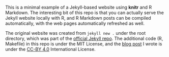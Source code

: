 This is a minimal example of a Jekyll-based website using **knitr** and R
Markdown. The interesting bit of this repo is that you can actually serve the
Jekyll website locally with R, and R Markdown posts can be compiled
automatically, with the web pages automatically refreshed as well.

The original website was created from `jekyll new .` under the root directory,
which was part of the [official Jekyll repo](https://github.com/jekyll/jekyll).
The additional code (R, Makefile) in this repo is under the MIT License, and the
[blog post](http://yihui.name/knitr-jekyll/2014/09/jekyll-with-knitr.html) I
wrote is under the [CC-BY 4.0](http://creativecommons.org/licenses/by/4.0/)
International License.

